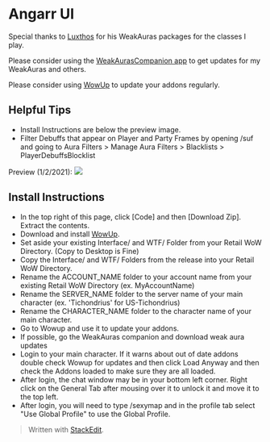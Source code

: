 # Angarr UI

Special thanks to [Luxthos](https://www.luxthos.com/) for his WeakAuras packages for the classes I play.

Please consider using the [WeakAurasCompanion app](https://weakauras.wtf/) to get updates for my WeakAuras and others.

Please consider using [WowUp](https://wowup.io/) to update your addons regularly.

## Helpful Tips
* Install Instructions are below the preview image.
* Filter Debuffs that appear on Player and Party Frames by opening /suf and going to Aura Filters > Manage Aura Filters > Blacklists > PlayerDebuffsBlocklist

Preview (1/2/2021):
![](https://github.com/ryachart/WoWUI/blob/main/MistgarrUI.gif?raw=true)

## Install Instructions
* In the top right of this page, click [Code] and then [Download Zip].  Extract the contents.
* Download and install [WowUp](https://wowup.io).
* Set aside your existing Interface/ and WTF/ Folder from your Retail WoW Directory. (Copy to Desktop is Fine)
* Copy the Interface/ and WTF/ Folders from the release into your Retail WoW Directory.
* Rename the ACCOUNT_NAME folder to your account name from your existing Retail WoW Directory (ex. MyAccountName)
* Rename the SERVER_NAME folder to the server name of your main character (ex. 'Tichondrius' for US-Tichondrius)
* Rename the CHARACTER_NAME folder to the character name of your main character.
* Go to Wowup and use it to update your addons.
* If possible, go the WeakAuras companion and download weak aura updates
* Login to your main character.  If it warns about out of date addons double check Wowup for updates and then click Load Anyway and then check the Addons loaded to make sure they are all loaded.
* After login, the chat window may be in your bottom left corner.  Right click on the General Tab after mousing over it to unlock it and move it to the top left.
* After login, you will need to type /sexymap and in the profile tab select "Use Global Profile" to use the Global Profile.


> Written with [StackEdit](https://stackedit.io/).
